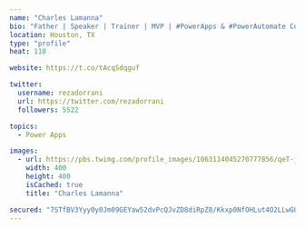 ```yaml
---
name: "Charles Lamanna"
bio: "Father | Speaker | Trainer | MVP | #PowerApps & #PowerAutomate Community Super User | YouTuber Right-pointing triangle http://youtube.com/c/rezadorrani | Learn - Share - Clockwise rightwards and leftwards open circle arrows"
location: Houston, TX
type: "profile"
heat: 110

website: https://t.co/tAcqSdqguf

twitter:
  username: rezadorrani
  url: https://twitter.com/rezadorrani
  followers: 5522

topics:
  - Power Apps

images:
  - url: https://pbs.twimg.com/profile_images/1063114045270777856/qeT-jpWr_400x400.jpg
    width: 400
    height: 400
    isCached: true
    title: "Charles Lamanna"

secured: "7STfBV3Yyy0y0Jm09GEYaw52dvPcQJvZD8diRpZ8/Kkxp0NfOHLut4O2LLwGUXFHn0CgfcusieJLxcSotckgq1xQlw16uJHIQ4aLlh1XBA2ZfprJ1IjHnV5+1kWsiHQx4a3E4HDSMIf84x2hThIIagPjOvyHEBsA8QWdOidhhhwuLdZ6nTMqRkFeI05Z3mbChcz+sO4op0asAoWd0hwtmYE5IAk982+QSJ0ENeCXkaKTwWLSOJ2ph0gERu5wkwhW8ZHD27iAYaSWf9xe/07IhfkhvN8YS6+CKXeD+l+iKDK7MWSOQjH9T2Id+/QAGobXOfaE41C+jlurY3uRQclKo1l+l+JfLCpryGSLWGh0dEH0GooEi07DkZxHvld8ao9D3Nfo9bnNiZ9pdScbak3z1SSnE0SI7U92MdzU4CTCMFM=;cAM6F2vZSv8WOpb0h4Z25w=="
---
```


